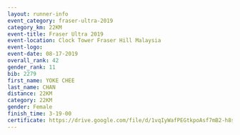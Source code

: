 ```yaml
---
layout: runner-info 
event_category: fraser-ultra-2019 
category_km: 22KM 
event-title: Fraser Ultra 2019 
event-location: Clock Tower Fraser Hill Malaysia 
event-logo: 
event-date: 08-17-2019 
overall_rank: 42
gender_rank: 11
bib: 2279
first_name: YOKE CHEE
last_name: CHAN
distance: 22KM
category: 22KM
gender: Female
finish_time: 3-19-00
certificate: https://drive.google.com/file/d/1vqIyWafPEGtkpoAsf7mB2-h8sKoTDmsP/view?usp=sharing
---
```

